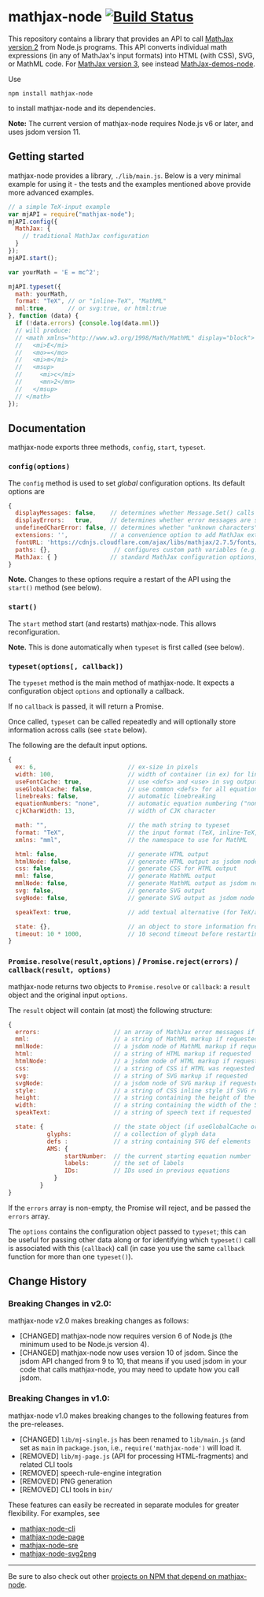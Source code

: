 # mathjax-node [![Build Status](https://travis-ci.org/mathjax/MathJax-node.svg?branch=develop)](https://travis-ci.org/mathjax/MathJax-node)

This repository contains a library that provides an API to call [MathJax version 2](https://github.com/mathjax/mathjax) from Node.js programs. This API converts individual math expressions (in any of MathJax's input formats) into HTML (with CSS), SVG, or MathML code. For [MathJax version 3](https://github.com/mathjax/MathJax-src), see instead [MathJax-demos-node](https://github.com/mathjax/MathJax-demos-node).

Use

```
npm install mathjax-node
```

to install mathjax-node and its dependencies.

**Note:**
The current version of mathjax-node requires Node.js v6 or later, and uses jsdom version 11.

## Getting started

mathjax-node provides a library, `./lib/main.js`. Below is a very minimal example for using it - the tests and the examples mentioned above provide more advanced examples.

```javascript
// a simple TeX-input example
var mjAPI = require("mathjax-node");
mjAPI.config({
  MathJax: {
    // traditional MathJax configuration
  }
});
mjAPI.start();

var yourMath = 'E = mc^2';

mjAPI.typeset({
  math: yourMath,
  format: "TeX", // or "inline-TeX", "MathML"
  mml:true,      // or svg:true, or html:true
}, function (data) {
  if (!data.errors) {console.log(data.mml)}
  // will produce:
  // <math xmlns="http://www.w3.org/1998/Math/MathML" display="block">
  //   <mi>E</mi>
  //   <mo>=</mo>
  //   <mi>m</mi>
  //   <msup>
  //     <mi>c</mi>
  //     <mn>2</mn>
  //   </msup>
  // </math>
});
```

## Documentation

mathjax-node exports three methods, `config`, `start`, `typeset`.

### `config(options)`

The `config` method is used to set _global_ configuration options. Its default options are

```javascript
{
  displayMessages: false,    // determines whether Message.Set() calls are logged
  displayErrors:   true,     // determines whether error messages are shown on the console
  undefinedCharError: false, // determines whether "unknown characters" (i.e., no glyph in the configured fonts) are saved in the error array
  extensions: '',            // a convenience option to add MathJax extensions
  fontURL: 'https://cdnjs.cloudflare.com/ajax/libs/mathjax/2.7.5/fonts/HTML-CSS', // for webfont urls in the CSS for HTML output
  paths: {},                  // configures custom path variables (e.g., for third party extensions, cf. test/config-third-party-extensions.js)
  MathJax: { }               // standard MathJax configuration options, see https://docs.mathjax.org for more detail.
}
```

**Note.** Changes to these options require a restart of the API using the `start()` method (see below).

### `start()`

The `start` method start (and restarts) mathjax-node. This allows reconfiguration.

**Note.** This is done automatically when `typeset` is first called (see below).

### `typeset(options[, callback])`

The `typeset` method is the main method of mathjax-node. It expects a configuration object `options` and optionally a callback.

If no `callback` is passed, it will return a Promise.

Once called, `typeset` can be called repeatedly and will optionally store information across calls (see `state` below).

The following are the default input options.

```javascript
{
  ex: 6,                          // ex-size in pixels
  width: 100,                     // width of container (in ex) for linebreaking and tags
  useFontCache: true,             // use <defs> and <use> in svg output?
  useGlobalCache: false,          // use common <defs> for all equations?
  linebreaks: false,              // automatic linebreaking
  equationNumbers: "none",        // automatic equation numbering ("none", "AMS" or "all")
  cjkCharWidth: 13,               // width of CJK character

  math: "",                       // the math string to typeset
  format: "TeX",                  // the input format (TeX, inline-TeX, AsciiMath, or MathML)
  xmlns: "mml",                   // the namespace to use for MathML

  html: false,                    // generate HTML output
  htmlNode: false,                // generate HTML output as jsdom node
  css: false,                     // generate CSS for HTML output
  mml: false,                     // generate MathML output
  mmlNode: false,                 // generate MathML output as jsdom node
  svg: false,                     // generate SVG output
  svgNode: false,                 // generate SVG output as jsdom node

  speakText: true,                // add textual alternative (for TeX/asciimath the input string, for MathML a dummy string)

  state: {},                      // an object to store information from multiple calls (e.g., <defs> if useGlobalCache, counter for equation numbering if equationNumbers ar )
  timeout: 10 * 1000,             // 10 second timeout before restarting MathJax
}
```

### `Promise.resolve(result,options)` / `Promise.reject(errors)` / `callback(result, options)`

mathjax-node returns two objects to `Promise.resolve` or `callback`: a `result` object and the original input `options`.

The `result` object will contain (at most) the following structure:

```javascript
{
  errors:                     // an array of MathJax error messages if any errors occurred
  mml:                        // a string of MathML markup if requested
  mmlNode:                    // a jsdom node of MathML markup if requested
  html:                       // a string of HTML markup if requested
  htmlNode:                   // a jsdom node of HTML markup if requested
  css:                        // a string of CSS if HTML was requested
  svg:                        // a string of SVG markup if requested
  svgNode:                    // a jsdom node of SVG markup if requested
  style:                      // a string of CSS inline style if SVG requested
  height:                     // a string containing the height of the SVG output if SVG was requested
  width:                      // a string containing the width of the SVG output if SVG was requested
  speakText:                  // a string of speech text if requested

  state: {                    // the state object (if useGlobalCache or equationNumbers is set)
           glyphs:            // a collection of glyph data
           defs :             // a string containing SVG def elements
           AMS: {
                startNumber:  // the current starting equation number
                labels:       // the set of labels
                IDs:          // IDs used in previous equations
             }
         }
}
```

If the `errors` array is non-empty, the Promise will reject, and be passed the `errors` array.

The `options` contains the configuration object passed to `typeset`; this can be useful for passing other data along or for identifying which `typeset()` call is associated with this (`callback`) call (in case you use the same `callback` function for more than one `typeset()`).

## Change History

### Breaking Changes in v2.0:

mathjax-node v2.0 makes breaking changes as follows:

- [CHANGED] mathjax-node now requires version 6 of Node.js (the minimum used to be Node.js version 4).
- [CHANGED] mathjax-node now uses version 10 of jsdom.  Since the jsdom API changed from 9 to 10, that means if you used jsdom in your code that calls mathjax-node, you may need to update how you call jsdom.


### Breaking Changes in v1.0:

mathjax-node v1.0 makes breaking changes to the following features from the pre-releases.

- [CHANGED] `lib/mj-single.js` has been renamed to `lib/main.js` (and set as `main` in `package.json`, i.e., `require('mathjax-node')` will load it.
- [REMOVED] `lib/mj-page.js` (API for processing HTML-fragments) and related CLI tools
- [REMOVED] speech-rule-engine integration
- [REMOVED] PNG generation
- [REMOVED] CLI tools in `bin/`

These features can easily be recreated in separate modules for greater flexibility. For examples, see

- [mathjax-node-cli](https://github.com/mathjax/mathjax-node-cli/)
- [mathjax-node-page](https://github.com/pkra/mathjax-node-page/)
- [mathjax-node-sre](https://github.com/pkra/mathjax-node-sre)
- [mathjax-node-svg2png](https://github.com/pkra/mathjax-node-svg2png)

---

Be sure to also check out other [projects on NPM that depend on mathjax-node](https://www.npmjs.com/browse/depended/mathjax-node).

